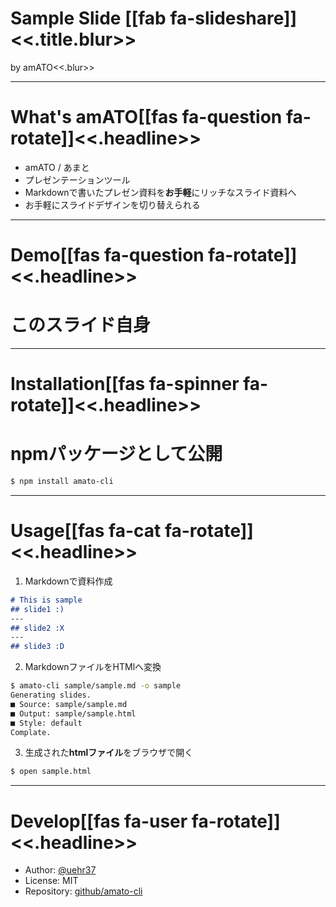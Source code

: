 # Sample Slide [[fab fa-slideshare]]<<.title.blur>>
by amATO<<.blur>>

---
# What's amATO[[fas fa-question fa-rotate]]<<.headline>>
- amATO / あまと
- プレゼンテーションツール
- Markdownで書いたプレゼン資料を**お手軽**にリッチなスライド資料へ
- お手軽にスライドデザインを切り替えられる

---
# Demo[[fas fa-question fa-rotate]]<<.headline>>
# このスライド自身

---
# Installation[[fas fa-spinner fa-rotate]]<<.headline>>
# npmパッケージとして公開
```bash
$ npm install amato-cli
```

---
# Usage[[fas fa-cat fa-rotate]]<<.headline>>

1. Markdownで資料作成

```markdown:sample/sample.md
# This is sample
## slide1 :)
---
## slide2 :X
---
## slide3 :D
```

2. MarkdownファイルをHTMlへ変換

```bash
$ amato-cli sample/sample.md -o sample
Generating slides.
■ Source: sample/sample.md
■ Output: sample/sample.html
■ Style: default
Complate.
```

3. 生成された**htmlファイル**をブラウザで開く
```bash
$ open sample.html
```

---
# Develop[[fas fa-user fa-rotate]]<<.headline>>
- Author: [@uehr37](https://twitter.com/uehr37)
- License: MIT
- Repository: [github/amato-cli](https://github.com/uehr/amato-cli)